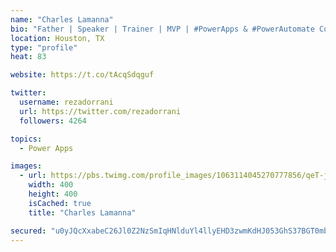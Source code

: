 ```yaml
---
name: "Charles Lamanna"
bio: "Father | Speaker | Trainer | MVP | #PowerApps & #PowerAutomate Community Super User | YouTuber Right-pointing triangle http://youtube.com/c/rezadorrani | Learn - Share - Clockwise rightwards and leftwards open circle arrows"
location: Houston, TX
type: "profile"
heat: 83

website: https://t.co/tAcqSdqguf

twitter:
  username: rezadorrani
  url: https://twitter.com/rezadorrani
  followers: 4264

topics:
  - Power Apps

images:
  - url: https://pbs.twimg.com/profile_images/1063114045270777856/qeT-jpWr_400x400.jpg
    width: 400
    height: 400
    isCached: true
    title: "Charles Lamanna"

secured: "u0yJQcXxabeC26Jl0Z2NzSmIqHNlduYl4llyEHD3zwmKdHJ053GhS37BGT0mb3i/tBrtQxod/Lc4b7IbYLQAyN+9JWqoqy8VmRq78CeRRhJDRUpBlPyuTC6gvudf1J9MV4xD8S4/vPC+mDMpRtHuBGE2U+XBB7NTNG6KkoxmvoiqGQt5R4R4ijUNoz8ZKgwDeDnq1JDARdBrWqTbxSmtCoF/mXB5fXAFPpgZNWY3OXawNgimyYKhn8YIOyo5qOuxFxBuyc29o1GomdbKffDiR96BwFKwYQi/FXNHNsYabQt8aJG6gsyRo2Tapbk0ebw9LW8azEQMrWo9n/J74bdR8hfvAuSyA8yjacXjwfQo4s1LmJQim+qx7b2S4o/J04/EAIVihpy3csefWTv+5GWB8IuuCRe9WxRMV5OMzYqULUM=;JZtnOls76aLOsJrIrr65mA=="
---
```


